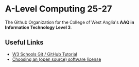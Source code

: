 # A-Level Computing 25-27
The Github Organization for the College of West Anglia's **AAQ in Information Technology Level 3**.

## Useful Links
- [W3 Schools Git / GitHub Tutorial](https://www.w3schools.com/git/default.asp)
- [Choosing an (open source) software license](https://choosealicense.com/)
